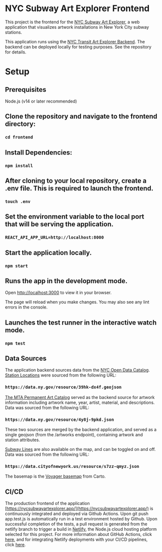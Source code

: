 # NYC Subway Art Explorer Frontend
This project is the frontend for the [NYC Subway Art Explorer](https://nycsubwayartexplorer.app/), a web application that visualizes artwork installations in New York City subway stations.

This application runs using the [NYC Transit Art Explorer Backend](https://github.com/rcoulterGIS/artmapbackend). The backend can be deployed locally for testing purposes. See the repository for details. 

# Setup

## Prerequisites
Node.js (v14 or later recommended)

## Clone the repository and navigate to the frontend directory:
### `cd frontend`

## Install Dependencies:
### `npm install`


## After cloning to your local repository, create a .env file. This is required to launch the frontend.
### `touch .env`

## Set the environment variable to the local port that will be serving the application. 
### `REACT_API_APP_URL=http://localhost:8000`

## Start the application locally.
### `npm start`

## Runs the app in the development mode.
Open [http://localhost:3000](http://localhost:3000) to view it in your browser.

The page will reload when you make changes.
You may also see any lint errors in the console.

## Launches the test runner in the interactive watch mode.
### `npm test`

## Data Sources
The application backend sources data from the [NYC Open Data Catalog](https://opendata.cityofnewyork.us/). [Station Locations](https://data.ny.gov/Transportation/MTA-Subway-Stations-Map/p6ps-59h2) were sourced from the following URL:
### `https://data.ny.gov/resource/39hk-dx4f.geojson`

[The MTA Permanent Art Catalog](https://data.ny.gov/Transportation/MTA-Permanent-Art-Catalog-Beginning-1980/4y8j-9pkd/about_data)   served as the backend source for artwork information including artwork name, year, artist, material, and descriptions. Data was sourced from the following URL:
### `https://data.ny.gov/resource/4y8j-9pkd.json`

These two sources are merged by the backend application, and served as a single geojson (from the /artworks endpoint), containing artwork and station attributes. 

[Subway Lines](https://data.cityofnewyork.us/Transportation/Subway-Lines/3qz8-muuu) are also available on the map, and can be toggled on and off. Data was sourced from the following URL:
### `https://data.cityofnewyork.us/resource/s7zz-qmyz.json`

The basemap is the [Voyager basemap](https://github.com/CartoDB/basemap-styles?tab=readme-ov-file) from Carto.

## CI/CD
The production frontend of the application [https://nycsubwayartexplorer.app/](https://nycsubwayartexplorer.app/) is continuously integrated and deployed via Github Actions. Upon git push app.test.js is automatically run in a test environment hosted by Github. Upon successful completion of the tests, a pull request is generated from the netlify branch to trigger a build in [Netlify](https://www.netlify.com/), the Node.js cloud hosting platform selected for this project. For more information about GitHub Actions, click [here](https://github.com/features/actions), and for integrating Netlify deployments with your CI/CD pipelines, click [here](https://www.netlify.com/platform/core/build/).